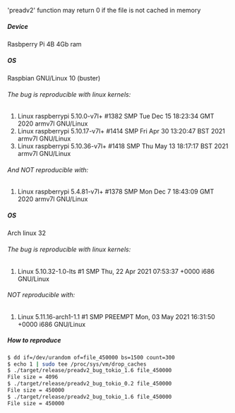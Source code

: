 'preadv2' function may return 0 if the file is not cached in memory

##### Device
Rasbperry Pi 4B 4Gb ram

##### OS
Raspbian GNU/Linux 10 (buster)

###### The bug is reproducible with linux kernels:
1. Linux raspberrypi 5.10.0-v7l+ #1382 SMP Tue Dec 15 18:23:34 GMT 2020 armv7l GNU/Linux
2. Linux raspberrypi 5.10.17-v7l+ #1414 SMP Fri Apr 30 13:20:47 BST 2021 armv7l GNU/Linux
3. Linux raspberrypi 5.10.36-v7l+ #1418 SMP Thu May 13 18:17:17 BST 2021 armv7l GNU/Linux

###### And NOT reproducible with:
1. Linux raspberrypi 5.4.81-v7l+ #1378 SMP Mon Dec 7 18:43:09 GMT 2020 armv7l GNU/Linux

##### OS

Arch linux 32

###### The bug is reproducible with linux kernels:
1. Linux 5.10.32-1.0-lts #1 SMP Thu, 22 Apr 2021 07:53:37 +0000 i686 GNU/Linux

###### NOT reproducible with:
1. Linux 5.11.16-arch1-1.1 #1 SMP PREEMPT Mon, 03 May 2021 16:31:50 +0000 i686 GNU/Linux

##### How to reproduce
```bash
$ dd if=/dev/urandom of=file_450000 bs=1500 count=300
$ echo 1 | sudo tee /proc/sys/vm/drop_caches
$ ./target/release/preadv2_bug_tokio_1.6 file_450000
File size = 4096
$ ./target/release/preadv2_bug_tokio_0.2 file_450000
File size = 450000
$ ./target/release/preadv2_bug_tokio_1.6 file_450000
File size = 450000
```

